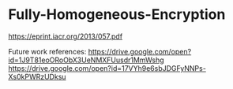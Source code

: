 # Fully-Homogeneous-Encryption

https://eprint.iacr.org/2013/057.pdf

Future work references:
https://drive.google.com/open?id=1J9T81eoORoObX3UeNMXFUusdr1MmWshg
https://drive.google.com/open?id=17VYh9e6sbJDGFyNNPs-Xs0kPWRzUDksu
